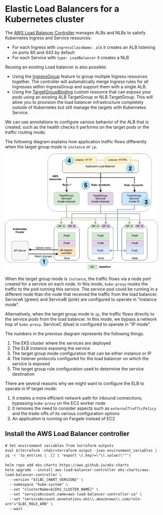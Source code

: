 # Elastic Load Balancers for a Kubernetes cluster

The [AWS Load Balancer Controller](https://github.com/kubernetes-sigs/aws-load-balancer-controller) manages ALBs and NLBs to satisfy Kubernetes Ingress and Service resources:
* For each Ingress with `ingressClassName: alb` it creates an ALB listening on ports 80 and 443 by default
* For each Service with `type: LoadBalancer` it creates a NLB

Reusing an existing Load balancer is also possible:
* Using the [IngressGroup](https://kubernetes-sigs.github.io/aws-load-balancer-controller/latest/guide/ingress/annotations/#ingressgroup) feature to group multiple Ingress resources together. The controller will automatically merge Ingress rules for all Ingresses within IngressGroup and support them with a single ALB.
* Using the [TargetGroupBinding](https://kubernetes-sigs.github.io/aws-load-balancer-controller/latest/guide/targetgroupbinding/targetgroupbinding/) custom resource that can expose your pods using an existing ALB TargetGroup or NLB TargetGroup. This will allow you to provision the load balancer infrastructure completely outside of Kubernetes but still manage the targets with Kubernetes Service.

We can use annotations to configure various behavior of the ALB that is created, such as the health checks it performs on the target pods or the traffic routing mode.

The following diagram explains how application traffic flows differently when the target group mode is `instance` or `ip`.

![Load Balancer](./images/load-balancer.webp)

When the target group mode is `instance`, the traffic flows via a node port created for a service on each node. In this mode, `kube-proxy` routes the traffic to the pod running this service. The service pod could be running in a different node than the node that received the traffic from the load balancer. ServiceA (green) and ServiceB (pink) are configured to operate in "instance mode".

Alternatively, when the target group mode is `ip`, the traffic flows directly to the service pods from the load balancer. In this mode, we bypass a network hop of `kube-proxy`. ServiceC (blue) is configured to operate in "IP mode".

The numbers in the previous diagram represents the following things.

1. The EKS cluster where the services are deployed
2. The ELB instance exposing the service
3. The target group mode configuration that can be either instance or IP
4. The listener protocols configured for the load balancer on which the service is exposed
5. The target group rule configuration used to determine the service destination

There are several reasons why we might want to configure the ELB to operate in IP target mode:

1. It creates a more efficient network path for inbound connections, bypassing `kube-proxy` on the EC2 worker node
2. It removes the need to consider aspects such as `externalTrafficPolicy` and the trade-offs of its various configuration options
3. An application is running on Fargate instead of EC2

## Install the AWS Load Balancer controller

```
# Set environment variables from terraform outputs
eval $(terraform -chdir=terraform output -json environment_variables | jq -r 'to_entries | .[] | "export \(.key)=\"\(.value)\""')

helm repo add eks-charts https://aws.github.io/eks-charts
helm upgrade --install aws-load-balancer-controller eks-charts/aws-load-balancer-controller \
  --version "${LBC_CHART_VERSION}" \
  --namespace "kube-system" \
  --set "clusterName=${EKS_CLUSTER_NAME}" \
  --set "serviceAccount.name=aws-load-balancer-controller-sa" \
  --set "serviceAccount.annotations.eks\\.amazonaws\\.com/role-arn"="$LBC_ROLE_ARN" \
  --wait
```
